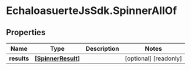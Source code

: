 # EchaloasuerteJsSdk.SpinnerAllOf

## Properties

Name | Type | Description | Notes
------------ | ------------- | ------------- | -------------
**results** | [**[SpinnerResult]**](SpinnerResult.md) |  | [optional] [readonly] 


